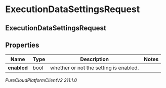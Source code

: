 # ExecutionDataSettingsRequest

## ExecutionDataSettingsRequest

## Properties

|Name | Type | Description | Notes|
|------------ | ------------- | ------------- | -------------|
| **enabled** | bool | whether or not the setting is enabled. | |



_PureCloudPlatformClientV2 211.1.0_
